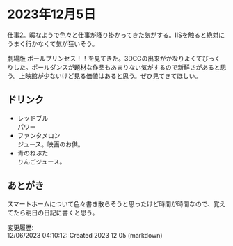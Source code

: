 # 2023年12月5日

仕事2。暇なようで色々と仕事が降り掛かってきた気がする。IISを触ると絶対にうまく行かなくて気が狂いそう。

劇場版 ポールプリンセス！！を見てきた。3DCGの出来がかなりよくてびっくりした。ポールダンスが題材な作品もあまりない気がするので新鮮さがあると思う。上映館が少ないけど見る価値はあると思う。ぜひ見てきてほしい。

## ドリンク

- レッドブル  
パワー
- ファンタメロン  
ジュース。映画のお供。
- 青のねぶた  
りんごジュース。

## あとがき

スマートホームについて色々書き散らそうと思ったけど時間が時間なので、覚えてたら明日の日記に書くと思う。

変更履歴:  
12/06/2023 04:10:12: Created 2023 12 05 (markdown)  
